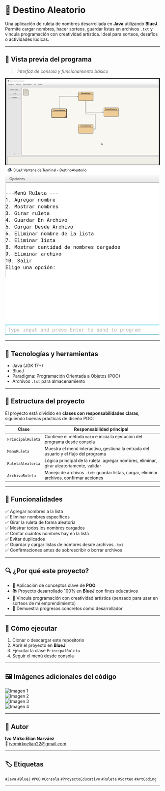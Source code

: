 # 🎯 Destino Aleatorio

Una aplicación de ruleta de nombres desarrollada en **Java** utilizando **BlueJ**.  
Permite cargar nombres, hacer sorteos, guardar listas en archivos `.txt` y vincula programación con creatividad artística. Ideal para sorteos, desafíos o actividades lúdicas.

---

## 📸 Vista previa del programa

> _Interfaz de consola y funcionamiento básico_

![Diagrama de Clases](MultimediaDestinoAleatorio/DiagramaDeClases/Imagen.jpg)  
![Vista previa desde consola](MultimediaDestinoAleatorio/VistaPreviaDesdeConsola/ImagenC.jpg)  

---

## 🧠 Tecnologías y herramientas

- Java (JDK 17+)
- BlueJ
- Paradigma: Programación Orientada a Objetos (POO)
- Archivos `.txt` para almacenamiento

---

## 🧩 Estructura del proyecto

El proyecto está dividido en **clases con responsabilidades claras**, siguiendo buenas prácticas de diseño POO:

| Clase               | Responsabilidad principal                                                                 |
|---------------------|--------------------------------------------------------------------------------------------|
| `PrincipalRuleta`   | Contiene el método `main` e inicia la ejecución del programa desde consola                |
| `MenuRuleta`        | Muestra el menú interactivo, gestiona la entrada del usuario y el flujo del programa      |
| `RuletaAleatoria`   | Lógica principal de la ruleta: agregar nombres, eliminar, girar aleatoriamente, validar   |
| `ArchivoRuleta`     | Manejo de archivos `.txt`: guardar listas, cargar, eliminar archivos, confirmar acciones  |

---

## 🧪 Funcionalidades

✅ Agregar nombres a la lista  
✅ Eliminar nombres específicos  
✅ Girar la ruleta de forma aleatoria  
✅ Mostrar todos los nombres cargados  
✅ Contar cuántos nombres hay en la lista  
✅ Evitar duplicados  
✅ Guardar y cargar listas de nombres desde archivos `.txt`  
✅ Confirmaciones antes de sobrescribir o borrar archivos  

---

## 🔍 ¿Por qué este proyecto?

- 🧠 Aplicación de conceptos clave de **POO**
- 📚 Proyecto desarrollado 100% en **BlueJ** con fines educativos
- 🎨 Vincula programación con creatividad artística (pensado para usar en sorteos de mi emprendimiento)
- 🚀 Demuestra progresos concretos como desarrollador

---

## 📂 Cómo ejecutar

1. Clonar o descargar este repositorio
2. Abrir el proyecto en **BlueJ**
3. Ejecutar la clase `PrincipalRuleta`
4. Seguir el menú desde consola

---

## 🖼️ Imágenes adicionales del código

![Imagen 1](ImagenesDelCodigo/Imagen_2.jpg)  
![Imagen 2](ImagenesDelCodigo/Imagen_3.jpg)  
![Imagen 3](ImagenesDelCodigo/Imagen_4.jpg)  
![Imagen 4](ImagenesDelCodigo/Imagen_5.jpg)  

---

## 👤 Autor

**Ivo Mirko Elian Narváez**  
📧 ivomirkoelian22@gmail.com

---

## 🏷️ Etiquetas

`#Java` `#BlueJ` `#POO` `#Consola` `#ProyectoEducativo` `#Ruleta` `#Sorteo` `#ArtCoding`

---
